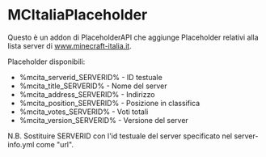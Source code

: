 # MCItaliaPlaceholder

Questo è un addon di PlaceholderAPI che aggiunge Placeholder relativi alla lista server di www.minecraft-italia.it.

Placeholder disponibili:
- %mcita_serverid_SERVERID% - ID testuale
- %mcita_title_SERVERID% - Nome del server
- %mcita_address_SERVERID% - Indirizzo
- %mcita_position_SERVERID% - Posizione in classifica
- %mcita_votes_SERVERID% - Voti totali
- %mcita_version_SERVERID% - Versione del server

N.B. Sostituire SERVERID con l'id testuale del server specificato nel server-info.yml come "url".
